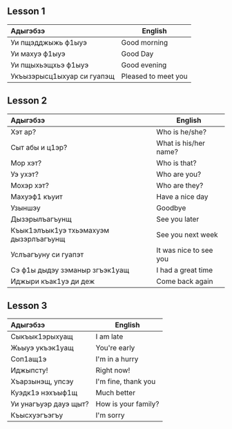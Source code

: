 ## Lesson 1

| Адыгэбзэ                   | English             |
| :------------------------- | ------------------- |
| Уи пщэдджыжь ф1ыуэ         | Good morning        |
| Уи махуэ ф1ыуэ             | Good Day            |
| Уи пщыхьэщхьэ ф1ыуэ        | Good evening        |
| Укъызэрысц1ыхуар си гуапэщ | Pleased to meet you |
## Lesson 2

| Адыгэбзэ                               | English                |
| :------------------------------------- | ---------------------- |
| Хэт ар?                                | Who is he/she?         |
| Сыт абы и ц1эр?                        | What is his/her name?  |
| Мор хэт?                               | Who is that?           |
| Уэ ухэт?                               | Who are you?           |
| Мохэр хэт?                             | Who are they?          |
| Махуэф1 къуит                          | Have a nice day        |
| Узыншэу                                | Goodbye                |
| Дызэрылъагъунщ                         | See you later          |
| Къык1элъык1уэ тхьэмахуэм дызэрлъагъунщ | See you next week      |
| Услъагъуну си гуапэт                   | It was nice to see you |
| Сэ ф1ы дыдэу зэманыр згъэк1уащ         | I had a great time     |
| Иджыри къак1уэ ди деж                  | Come back again        |
## Lesson 3

| Адыгэбзэ              | English             |
| :-------------------- | ------------------- |
| Сыкъык1эрыхуащ        | I am late           |
| Жьыуэ укъэк1уащ       | You're early        |
| Соп1ащ1э              | I'm in a hurry      |
| Иджыпсту!             | Right now!          |
| Хъарзынэщ, упсэу      | I'm fine, thank you |
| Куэдк1э нэхъыф1щ      | Much better         |
| Уи унагъуэр дауэ щыт? | How is your family? |
| Къысхуэгъэгъу         | I'm sorry           |

